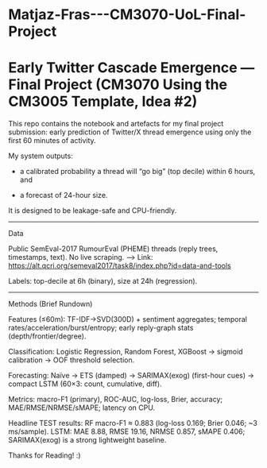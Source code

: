 # Matjaz-Fras---CM3070-UoL-Final-Project
# Early Twitter Cascade Emergence — Final Project (CM3070 Using the CM3005 Template, Idea #2)

This repo contains the notebook and artefacts for my final project submission: early prediction of Twitter/X thread emergence using only the first 60 minutes of activity. 

My system outputs:

* a calibrated probability a thread will “go big” (top decile) within 6 hours, and

* a forecast of 24-hour size.

It is designed to be leakage-safe and CPU-friendly.

----------

Data

Public SemEval-2017 RumourEval (PHEME) threads (reply trees, timestamps, text). No live scraping. --> Link: https://alt.qcri.org/semeval2017/task8/index.php?id=data-and-tools

Labels: top-decile at 6h (binary), size at 24h (regression).


----------

Methods (Brief Rundown)

Features (≤60m): TF-IDF→SVD(300D) + sentiment aggregates; temporal rates/acceleration/burst/entropy; early reply-graph stats (depth/frontier/degree).

Classification: Logistic Regression, Random Forest, XGBoost → sigmoid calibration → OOF threshold selection.

Forecasting: Naïve → ETS (damped) → SARIMAX(exog) (first-hour cues) → compact LSTM (60×3: count, cumulative, diff).

Metrics: macro-F1 (primary), ROC-AUC, log-loss, Brier, accuracy; MAE/RMSE/NRMSE/sMAPE; latency on CPU.

Headline TEST results: RF macro-F1 ≈ 0.883 (log-loss 0.169; Brier 0.046; ~3 ms/sample).
LSTM: MAE 8.88, RMSE 19.16, NRMSE 0.857, sMAPE 0.406; SARIMAX(exog) is a strong lightweight baseline.


Thanks for Reading! :)
